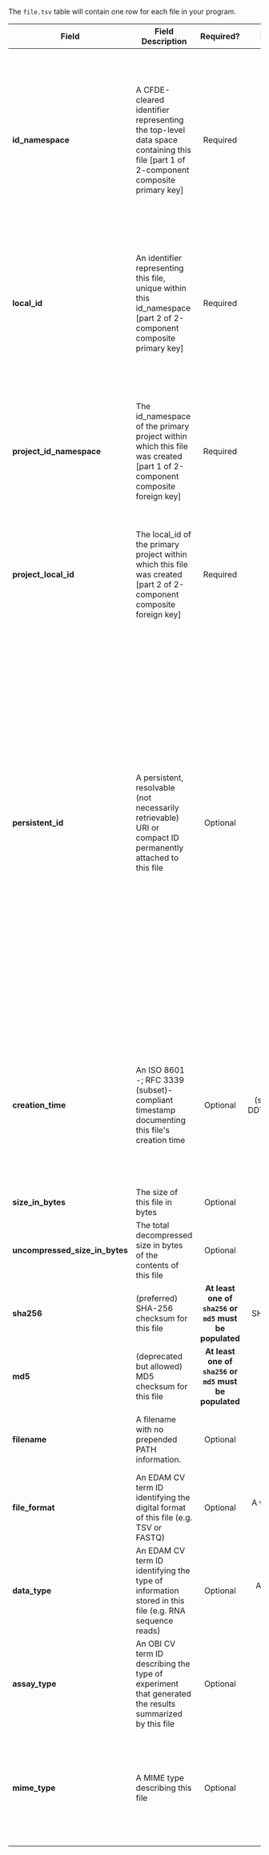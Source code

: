 The `file.tsv` table will contain one row for each file in your program.


Field | Field Description | Required? | Field Value Type | Extra Info 
------|-------------------|:-----------:|:-------------:|------------
**id_namespace** | A CFDE-cleared identifier representing the top-level data space containing this file [part 1 of 2-component composite primary key] | Required | string | `id_namespace` is a unique URI prefix pre-registered with CFDE and attached to your program (or a subset of your program) that identifies anything labeled with it as belonging to you. Please see the [technical documentation](https://docs.nih-cfde.org/en/latest/c2m2/draft-C2M2_specification/#c2m2-identifiers) for a full discussion of how this information is built and used.
**local_id** | An identifier representing this file, unique within this id_namespace [part 2 of 2-component composite primary key] | Required | string | The string formed by concatenating the `id_namespace` and `local_id` field values must be unique for each row in this table. Please see the [technical documentation](https://docs.nih-cfde.org/en/latest/c2m2/draft-C2M2_specification/#c2m2-identifiers) for a full discussion of how this information is to be used.
**project_id_namespace** | The id_namespace of the primary project within which this file was created [part 1 of 2-component composite foreign key] | Required | string | This will be the value of `id_namespace` in the row in [project.tsv](./TableInfo:-project.tsv) corresponding to the primary project that generated this file. If your program has not registered multiple CFDE identifier namespaces, this will be exactly the same value for all rows.
**project_local_id** | The local_id of the primary project within which this file was created [part 2 of 2-component composite foreign key] | Required | string | This will be the value of `local_id` in the row in [project.tsv](./TableInfo:-project.tsv) corresponding to the primary project that generated this file.
**persistent_id** | A persistent, resolvable (not necessarily retrievable) URI or compact ID permanently attached to this file | Optional | string | Meant to serve as a permanent address to which landing pages (which summarize metadata associated with this file) and other relevant annotations and functions can optionally be attached, including information enabling resolution to a network location through which the file can be accessed. **Actual network locations must not be embedded directly within this identifier: one level of indirection is required in order to protect persistent_id values from changes in network location over time as files are moved around.** Please see the [technical documentation](https://docs.nih-cfde.org/en/latest/c2m2/draft-C2M2_specification/#c2m2-identifiers) for a full discussion of how this information is to be used.
**creation_time** | An ISO 8601 -; RFC 3339 (subset)-compliant timestamp documenting this file's creation time | Optional | (string) YYYY-MM-DDTHH:MM:SS±NN:NN | Examples: <br/> `2021-01-08T00:00:00-00:00` ("Jan 8, 2021") <br/> `2021-00-00T00:00:00-00:00` ("2021") <br/>  `2021-01-08T00:45:40-04:00` ("Jan 8, 2021, 12:45:40AM, Zulu minus 4") <br/> Please see the [technical documentation](https://docs.nih-cfde.org/en/latest/c2m2/draft-C2M2_specification/#common-entity-fields) for a complete treatment.
**size_in_bytes** | The size of this file in bytes | Optional | integer | 
**uncompressed_size_in_bytes** | The total decompressed size in bytes of the contents of this file | Optional | integer |
**sha256** | (preferred) SHA-256 checksum for this file | **At least one of `sha256` or `md5` must be populated** | SHA-256 hash string |
**md5** | (deprecated but allowed) MD5 checksum for this file | **At least one of `sha256` or `md5` must be populated** | MD5 hash string |
**filename** | A filename with no prepended PATH information. | Optional | string | `filename` values do not need to be unique: record uniqueness is ensured by `local_id`. 
**file_format** | An EDAM CV term ID identifying the digital format of this file (e.g. TSV or FASTQ) | Optional | A valid EDAM `format:` term | [EDAM `format:` term lookup](https://www.ebi.ac.uk/ols/ontologies/edam/terms?iri=http%3A%2F%2Fedamontology.org%2Fformat_1915&viewMode=All&siblings=false) <br/> Example: `format:1930`
**data_type** | An EDAM CV term ID identifying the type of information stored in this file (e.g. RNA sequence reads) | Optional | A valid EDAM `data:` term | [EDAM `data:` term lookup](https://www.ebi.ac.uk/ols/ontologies/edam/terms?iri=http%3A%2F%2Fedamontology.org%2Fdata_0006&viewMode=All&siblings=false) <br/> Example: `data:2044`
**assay_type** | An OBI CV term ID describing the type of experiment that generated the results summarized by this file | Optional | A valid OBI term | [OBI lookup service](http://www.ontobee.org/ontology/OBI?iri=http://purl.obolibrary.org/obo/OBI_0000070) <br/> Example: `OBI:0002763`
**mime_type** | A MIME type describing this file | Optional | string | [Common MIME types](https://developer.mozilla.org/en-US/docs/Web/HTTP/Basics_of_HTTP/MIME_types/Common_types) <br/> --- <br/> [Tutorial for bulk MIME type identification](https://training.nih-cfde.org/en/latest/CFDE-Internal-Training/MIME-type/) <br/> --- <br/> Examples: <br/> `image/jpeg` <br/> `text/html` <br/>  `application/octet-stream` 